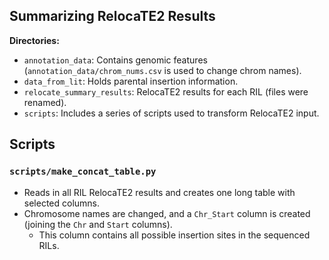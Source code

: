 ## Summarizing RelocaTE2 Results

**Directories:**
- `annotation_data`: Contains genomic features (`annotation_data/chrom_nums.csv` is used to change chrom names).
- `data_from_lit`: Holds parental insertion information.
- `relocate_summary_results`: RelocaTE2 results for each RIL (files were renamed).
- `scripts`: Includes a series of scripts used to transform RelocaTE2 input.

## Scripts

### `scripts/make_concat_table.py`

- Reads in all RIL RelocaTE2 results and creates one long table with selected columns.
- Chromosome names are changed, and a `Chr_Start` column is created (joining the `Chr` and `Start` columns).
  - This column contains all possible insertion sites in the sequenced RILs.
 
